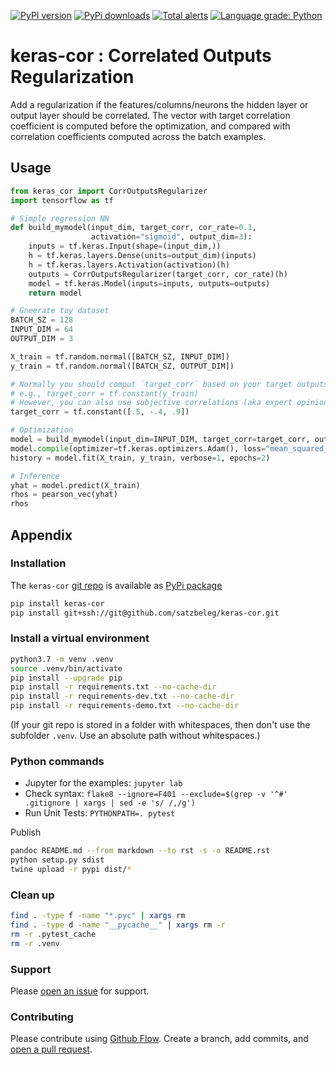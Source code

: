 [![PyPI version](https://badge.fury.io/py/keras-cor.svg)](https://badge.fury.io/py/keras-cor)
[![PyPi downloads](https://img.shields.io/pypi/dm/keras-cor)](https://img.shields.io/pypi/dm/keras-cor)
[![Total alerts](https://img.shields.io/lgtm/alerts/g/satzbeleg/keras-cor.svg?logo=lgtm&logoWidth=18)](https://lgtm.com/projects/g/satzbeleg/keras-cor/alerts/)
[![Language grade: Python](https://img.shields.io/lgtm/grade/python/g/satzbeleg/keras-cor.svg?logo=lgtm&logoWidth=18)](https://lgtm.com/projects/g/satzbeleg/keras-cor/context:python)

# keras-cor : Correlated Outputs Regularization
Add a regularization if the features/columns/neurons the hidden layer or output layer should be correlated. The vector with target correlation coefficient is computed before the optimization, and compared with correlation coefficients computed across the batch examples.

## Usage

```py
from keras_cor import CorrOutputsRegularizer
import tensorflow as tf

# Simple regression NN
def build_mymodel(input_dim, target_corr, cor_rate=0.1, 
                  activation="sigmoid", output_dim=3):
    inputs = tf.keras.Input(shape=(input_dim,))
    h = tf.keras.layers.Dense(units=output_dim)(inputs)
    h = tf.keras.layers.Activation(activation)(h)
    outputs = CorrOutputsRegularizer(target_corr, cor_rate)(h)
    model = tf.keras.Model(inputs=inputs, outputs=outputs)
    return model

# Gneerate toy dataset
BATCH_SZ = 128
INPUT_DIM = 64
OUTPUT_DIM = 3

X_train = tf.random.normal([BATCH_SZ, INPUT_DIM])
y_train = tf.random.normal([BATCH_SZ, OUTPUT_DIM])

# Normally you should comput `target_corr` based on your target outputs `y_train`
# e.g., target_corr = tf.constant(y_train)
# However, you can also use subjective correlations (aka expert opinions), e.g.,
target_corr = tf.constant([.5, -.4, .9])

# Optimization
model = build_mymodel(input_dim=INPUT_DIM, target_corr=target_corr, output_dim=OUTPUT_DIM)
model.compile(optimizer=tf.keras.optimizers.Adam(), loss="mean_squared_error")
history = model.fit(X_train, y_train, verbose=1, epochs=2)

# Inference
yhat = model.predict(X_train)
rhos = pearson_vec(yhat)
rhos
```

## Appendix

### Installation
The `keras-cor` [git repo](http://github.com/satzbeleg/keras-cor) is available as [PyPi package](https://pypi.org/project/keras-cor)

```sh
pip install keras-cor
pip install git+ssh://git@github.com/satzbeleg/keras-cor.git
```

### Install a virtual environment

```sh
python3.7 -m venv .venv
source .venv/bin/activate
pip install --upgrade pip
pip install -r requirements.txt --no-cache-dir
pip install -r requirements-dev.txt --no-cache-dir
pip install -r requirements-demo.txt --no-cache-dir
```

(If your git repo is stored in a folder with whitespaces, then don't use the subfolder `.venv`. Use an absolute path without whitespaces.)

### Python commands

* Jupyter for the examples: `jupyter lab`
* Check syntax: `flake8 --ignore=F401 --exclude=$(grep -v '^#' .gitignore | xargs | sed -e 's/ /,/g')`
* Run Unit Tests: `PYTHONPATH=. pytest`

Publish

```sh
pandoc README.md --from markdown --to rst -s -o README.rst
python setup.py sdist 
twine upload -r pypi dist/*
```

### Clean up 

```sh
find . -type f -name "*.pyc" | xargs rm
find . -type d -name "__pycache__" | xargs rm -r
rm -r .pytest_cache
rm -r .venv
```


### Support
Please [open an issue](https://github.com/satzbeleg/keras-cor/issues/new) for support.


### Contributing
Please contribute using [Github Flow](https://guides.github.com/introduction/flow/). Create a branch, add commits, and [open a pull request](https://github.com/satzbeleg/keras-cor/compare/).
